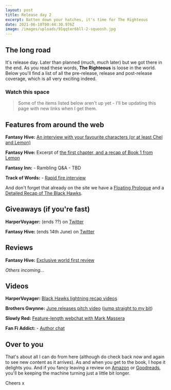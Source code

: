 ```yaml
---
layout: post
title: Release day 2
excerpt: Batten down your hatches, it's time for The Righteous
date: 2021-06-10T00:44:30.976Z
image: /images/uploads/91qqter6bll-2-squoosh.jpg
---
```

## The long road

It's release day. Later than planned (much, _much_ later) but we got there in the end. As you read these words, **The Righteous** is loose in the world. Below you'll find a list of all the pre-release, release and post-release coverage, which is all very exciting indeed.

### Watch this space

> Some of the items listed below aren't up yet - I'll be updating this page with new links when I get them.

## Features from around the web

**Fantasy Hive:** [An interview with your favourite characters (or at least Chel and Lemon)](https://fantasy-hive.co.uk/2021/06/nils-is-having-a-special-interview-with-vedren-chel-and-lemon-the-characters-from-the-righteous/)

**Fantasy Hive:** Excerpt of [the first chapter, and a recap of Book 1 from Lemon](https://fantasy-hive.co.uk/2021/06/the-righteous-by-david-wragg-excerpt/)

**Fantasy Inn:** - Rambling Q&A - TBD

**Track of Words:** - [Rapid fire interview](https://www.trackofwords.com/2021/06/09/rapid-fire-david-wragg-talks-the-righteous)

And don't forget that already on the site we have a [Floating Prologue](https://www.davewragg.com/blog/the-floating-prologue/) and a [Detailed Recap of The Black Hawks](https://www.davewragg.com/blog/black-hawks-recap/).

## Giveaways (if you're fast)

**HarperVoyager:** (ends ??) on [Twitter](https://twitter.com/HarperVoyagerUK/status/1400787428105932802)

**Fantasy Hive:** (ends 14th June) on [Twitter](https://twitter.com/TheFantasyHive/status/1401901626865115147)

## Reviews

**Fantasy Hive:** [Exclusive world first review](https://fantasy-hive.co.uk/2021/04/the-righteous-by-david-wragg-book-review/)

_Others incoming..._

## Videos

**HarperVoyager:** [Black Hawks lightning recap videos](https://twitter.com/HarperVoyagerUK/status/1398217515168378881)

**Brothers Gwynne:** [June releases pitch video](https://www.youtube.com/watch?v=zTRDBj1qFOg) ([jump straight to my bit](https://www.youtube.com/watch?v=zTRDBj1qFOg&t=354s))

**Slowly Red:** [Feature-length webchat with Mark Massera](https://youtu.be/uT-I8g9mxl8)

**Fan Fi Addict:** - [Author chat](https://www.youtube.com/watch?v=lsmtKAoT6iA)

## Over to you

That's about all I can do from here (although do check back now and again to see new content as it arrives). As and when you get to the book, I hope it delights you. And if you fancy leaving a review on [Amazon](https://www.amazon.co.uk/dp/0008331448/) or [Goodreads](https://www.goodreads.com/book/show/50174451-the-righteous), you'll be keeping the machine turning just a little bit longer.

Cheers x
